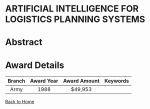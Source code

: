
ARTIFICIAL INTELLIGENCE FOR LOGISTICS PLANNING SYSTEMS
======================================================

# Abstract


  

# Award Details

|Branch|Award Year|Award Amount|Keywords|
| :---: | :---: | :---: | :---: |
|Army|1988|$49,953||
  
  


[Back to Home](https://github.com/chrischow/dod_sbir_awards/Reports/CC/#929)